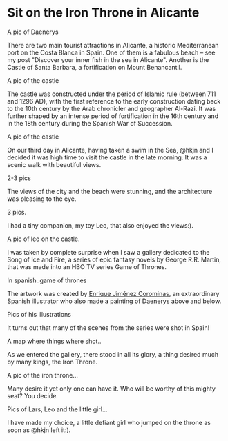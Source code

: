 # Sit on the Iron Throne in Alicante

A pic of Daenerys

There are two main tourist attractions in Alicante, a historic Mediterranean port on the Costa Blanca in Spain. One of them is a fabulous beach – see my post "Discover your inner fish in the sea in Alicante". Another is the Castle of Santa Barbara, a fortification on Mount Benancantil.

A pic of the castle

The castle was constructed under the period of Islamic rule (between 711 and 1296 AD), with the first reference to the early construction dating back to the 10th century by the Arab chronicler and geographer Al-Razi. It was further shaped by an intense period of fortification in the 16th century and in the 18th century during the Spanish War of Succession.

A pic of the castle

On our third day in Alicante, having taken a swim in the Sea, @hkjn and I decided it was high time to visit the castle in the late morning. It was a scenic walk with beautiful views.

2-3 pics

The views of the city and the beach were stunning, and the architecture was pleasing to the eye.

3 pics.

I had a tiny companion, my toy Leo, that also enjoyed the views:).

A pic of leo on the castle.

I was taken by complete surprise when I saw a gallery dedicated to the Song of Ice and Fire, a series of epic fantasy novels by George R.R. Martin, that was made into an HBO TV series Game of Thrones. 

In spanish..game of thrones

The artwork was created by [Enrique Jiménez Corominas](https://corominas.viewbook.com/), an extraordinary Spanish illustrator who also made a painting of Daenerys above and below.

Pics of his illustrations

It turns out that many of the scenes from the series were shot in Spain! 

A map where things where shot..

As we entered the gallery, there stood in all its glory, a thing desired much by many kings, the Iron Throne. 

A pic of the iron throne...

Many desire it yet only one can have it. Who will be worthy of this mighty seat? You decide. 

Pics of Lars, Leo and the little girl... 

I have made my choice, a little defiant girl who jumped on the throne as soon as @hkjn left it:). 






